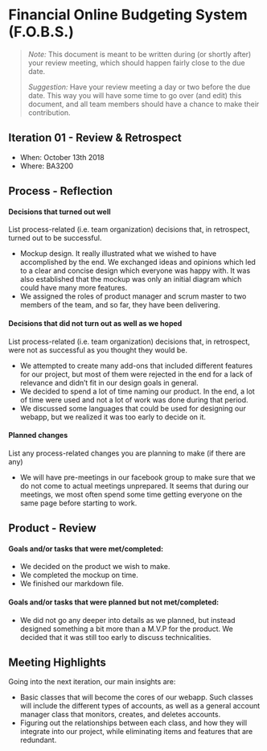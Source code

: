 # Financial Online Budgeting System (F.O.B.S.)

 > _Note:_ This document is meant to be written during (or shortly after) your review meeting, which should happen fairly close to the due date.      
 >      
 > _Suggestion:_ Have your review meeting a day or two before the due date. This way you will have some time to go over (and edit) this document, and all team members should have a chance to make their contribution.


## Iteration 01 - Review & Retrospect

* When: October 13th 2018
* Where: BA3200

## Process - Reflection

#### Decisions that turned out well

List process-related (i.e. team organization) decisions that, in retrospect, turned out to be successful.

* Mockup design. It really illustrated what we wished to have accomplished by the end. We exchanged ideas and opinions which led to a clear and concise design which everyone was happy with. It was also established that the mockup was only an initial diagram which could have many more features.
* We assigned the roles of product manager and scrum master to two members of the team, and so far, they have been delivering.

#### Decisions that did not turn out as well as we hoped

List process-related (i.e. team organization) decisions that, in retrospect, were not as successful as you thought they would be.

* We attempted to create many add-ons that included different features for our project, but most of them were rejected in the end for a lack of relevance and didn’t fit in our design goals in general.
* We decided to spend a lot of time naming our product. In the end, a lot of time were used and not a lot of work was done during that period.
* We discussed some languages that could be used for designing our webapp, but we realized it was too early to decide on it.

#### Planned changes

List any process-related changes you are planning to make (if there are any)

* We will have pre-meetings in our facebook group to make sure that we do not come to actual meetings unprepared. It seems that during our meetings, we most often spend some time getting everyone on the same page before starting to work.

## Product - Review

#### Goals and/or tasks that were met/completed:

* We decided on the product we wish to make.
* We completed the mockup on time.
* We finished our markdown file.

#### Goals and/or tasks that were planned but not met/completed:

* We did not go any deeper into details as we planned, but instead designed something a bit more than a M.V.P for the product. We decided that it was still too early to discuss technicalities.

## Meeting Highlights

Going into the next iteration, our main insights are:

* Basic classes that will become the cores of our webapp. Such classes will include the different types of accounts, as well as a general account manager class that monitors, creates, and deletes accounts.
* Figuring out the relationships between each class, and how they will integrate into our project, while eliminating items and features that are redundant.
